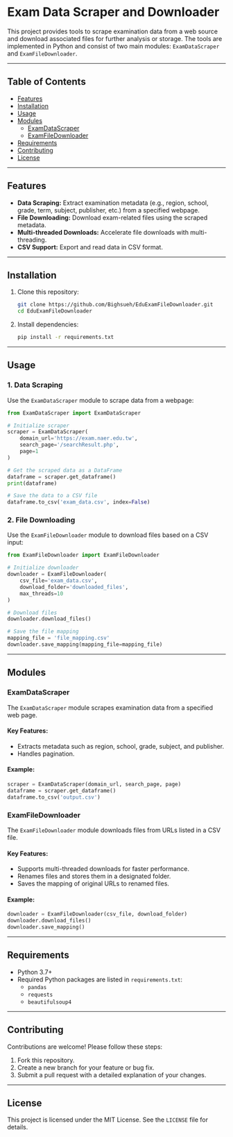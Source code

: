 # Exam Data Scraper and Downloader

This project provides tools to scrape examination data from a web source and download associated files for further analysis or storage. The tools are implemented in Python and consist of two main modules: `ExamDataScraper` and `ExamFileDownloader`.

---

## Table of Contents

- [Features](#features)
- [Installation](#installation)
- [Usage](#usage)
- [Modules](#modules)
  - [ExamDataScraper](#examdatascraper)
  - [ExamFileDownloader](#examfiledownloader)
- [Requirements](#requirements)
- [Contributing](#contributing)
- [License](#license)

---

## Features

- **Data Scraping:** Extract examination metadata (e.g., region, school, grade, term, subject, publisher, etc.) from a specified webpage.
- **File Downloading:** Download exam-related files using the scraped metadata.
- **Multi-threaded Downloads:** Accelerate file downloads with multi-threading.
- **CSV Support:** Export and read data in CSV format.

---

## Installation

1. Clone this repository:
   ```bash
   git clone https://github.com/Bighsueh/EduExamFileDownloader.git
   cd EduExamFileDownloader
   ```
2. Install dependencies:
   ```bash
   pip install -r requirements.txt
   ```

---

## Usage

### 1. Data Scraping

Use the `ExamDataScraper` module to scrape data from a webpage:

```python
from ExamDataScraper import ExamDataScraper

# Initialize scraper
scraper = ExamDataScraper(
    domain_url='https://exam.naer.edu.tw',
    search_page='/searchResult.php',
    page=1
)

# Get the scraped data as a DataFrame
dataframe = scraper.get_dataframe()
print(dataframe)

# Save the data to a CSV file
dataframe.to_csv('exam_data.csv', index=False)
```

### 2. File Downloading

Use the `ExamFileDownloader` module to download files based on a CSV input:

```python
from ExamFileDownloader import ExamFileDownloader

# Initialize downloader
downloader = ExamFileDownloader(
    csv_file='exam_data.csv',
    download_folder='downloaded_files',
    max_threads=10
)

# Download files
downloader.download_files()

# Save the file mapping
mapping_file = 'file_mapping.csv'
downloader.save_mapping(mapping_file=mapping_file)
```

---

## Modules

### ExamDataScraper

The `ExamDataScraper` module scrapes examination data from a specified web page.

#### Key Features:
- Extracts metadata such as region, school, grade, subject, and publisher.
- Handles pagination.

#### Example:
```python
scraper = ExamDataScraper(domain_url, search_page, page)
dataframe = scraper.get_dataframe()
dataframe.to_csv('output.csv')
```

### ExamFileDownloader

The `ExamFileDownloader` module downloads files from URLs listed in a CSV file.

#### Key Features:
- Supports multi-threaded downloads for faster performance.
- Renames files and stores them in a designated folder.
- Saves the mapping of original URLs to renamed files.

#### Example:
```python
downloader = ExamFileDownloader(csv_file, download_folder)
downloader.download_files()
downloader.save_mapping()
```

---

## Requirements

- Python 3.7+
- Required Python packages are listed in `requirements.txt`:
  - `pandas`
  - `requests`
  - `beautifulsoup4`

---

## Contributing

Contributions are welcome! Please follow these steps:

1. Fork this repository.
2. Create a new branch for your feature or bug fix.
3. Submit a pull request with a detailed explanation of your changes.

---

## License

This project is licensed under the MIT License. See the `LICENSE` file for details.

